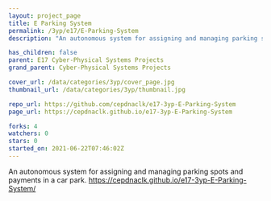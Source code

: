 ```yaml
---
layout: project_page
title: E Parking System
permalink: /3yp/e17/E-Parking-System
description: "An autonomous system for assigning and managing parking spots and payments in a car park. https://cepdnaclk.github.io/e17-3yp-E-Parking-System/"

has_children: false
parent: E17 Cyber-Physical Systems Projects
grand_parent: Cyber-Physical Systems Projects

cover_url: /data/categories/3yp/cover_page.jpg
thumbnail_url: /data/categories/3yp/thumbnail.jpg

repo_url: https://github.com/cepdnaclk/e17-3yp-E-Parking-System
page_url: https://cepdnaclk.github.io/e17-3yp-E-Parking-System

forks: 4
watchers: 0
stars: 0
started_on: 2021-06-22T07:46:02Z
---
```

An autonomous system for assigning and managing parking spots and payments in a car park. https://cepdnaclk.github.io/e17-3yp-E-Parking-System/

